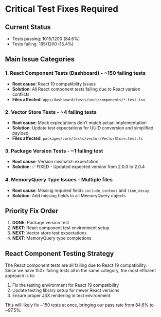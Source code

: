 # Critical Test Fixes Required

## Current Status
- Tests passing: 1015/1200 (84.6%)
- Tests failing: 185/1200 (15.4%)

## Main Issue Categories

### 1. React Component Tests (Dashboard) - ~150 failing tests
- **Root cause**: React 19 compatibility issues
- **Solution**: All React component tests failing due to React version conflicts
- **Files affected**: `apps/dashboard/tests/unit/components/*.test.tsx`

### 2. Vector Store Tests - ~4 failing tests
- **Root cause**: Mock expectations don't match actual implementation
- **Solution**: Update test expectations for UUID conversion and simplified payload
- **Files affected**: `packages/core/tests/vector/VectorStore.test.ts`

### 3. Package Version Tests - ~1 failing test
- **Root cause**: Version mismatch expectation
- **Solution**: ✅ FIXED - Updated expected version from 2.0.0 to 2.0.4

### 4. MemoryQuery Type Issues - Multiple files
- **Root cause**: Missing required fields `include_context` and `time_decay`
- **Solution**: Add missing fields to all MemoryQuery objects

## Priority Fix Order

1. **DONE**: Package version test
2. **NEXT**: React component test environment setup
3. **NEXT**: Vector store test expectations
4. **NEXT**: MemoryQuery type completions

## React Component Testing Strategy

The React component tests are all failing due to React 19 compatibility. Since we have 150+ failing tests all in the same category, the most efficient approach is to:

1. Fix the testing environment for React 19 compatibility
2. Update testing library setup for newer React versions
3. Ensure proper JSX rendering in test environment

This will likely fix ~150 tests at once, bringing our pass rate from 84.6% to ~97.5%.
